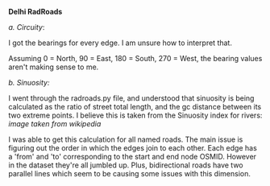 **Delhi RadRoads**

_a. Circuity_:

I got the bearings for every edge. I am unsure how to interpret that.

Assuming 0 = North, 90 = East, 180 = South, 270 = West, the bearing values aren't making sense to me.

 
_b. Sinuosity:_

I went through the radroads.py file, and understood that sinuosity is being calculated as the ratio of street total length, and the gc distance between its two extreme points. I believe this is taken from the Sinuosity index for rivers:  _image taken from wikipedia_

 

I was able to get this calculation for all named roads. The main issue is figuring out the order in which the edges join to each other. Each edge has a 'from' and 'to' corresponding to the start and end node OSMID. However in the dataset they're all jumbled up. Plus, bidirectional roads have two parallel lines which seem to be causing some issues with this dimension.

